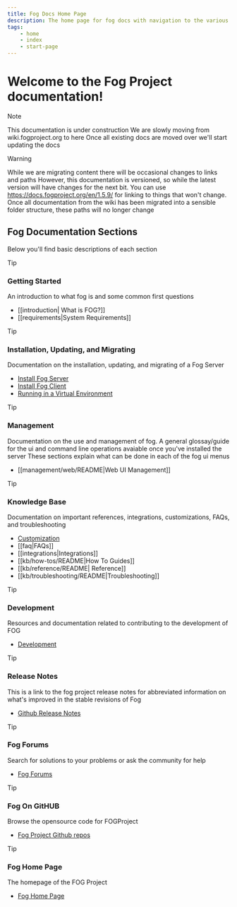 ```yaml
---
title: Fog Docs Home Page
description: The home page for fog docs with navigation to the various sections
tags:
    - home
    - index
    - start-page
---
```


# Welcome to the Fog Project documentation!

> [!NOTE]
> This documentation is under construction
> We are slowly moving from wiki.fogproject.org to here
> Once all existing docs are moved over we'll start updating the docs 

> [!warning]
> While we are migrating content there will be occasional changes to links and paths
> However, this documentation is versioned, so while the latest version will have changes for the next bit.
> You can use https://docs.fogproject.org/en/1.5.9/ for linking to things that won't change. 
> Once all documentation from the wiki has been migrated into a sensible folder structure, these paths will no longer change

## Fog Documentation Sections

Below you'll find basic descriptions of each section

> [!tip] 
> ### Getting Started
> An introduction to what fog is and some common first questions
> - [[introduction| What is FOG?]]
> - [[requirements|System Requirements]]

> [!tip]
> ### Installation, Updating, and Migrating
>Documentation on the installation, updating, and migrating of a Fog Server
> - [Install Fog Server](install-fog-server.md)
> - [Install Fog Client](install-fog-client.md)
> - [Running in a Virtual Environment](virtualization)	

>[!tip]
>### Management
>Documentation on the use and management of fog. A general glossay/guide for the ui and command line operations avaiable once you've installed the server
>These sections explain what can be done in each of the fog ui menus
>- [[management/web/README|Web UI Management]]

>[!tip]
>### Knowledge Base
>Documentation on important references, integrations, customizations, FAQs, and troubleshooting
> - [Customization](knowledge-base\customization)
> - [[faq|FAQs]]
> - [[integrations|Integrations]]
> - [[kb/how-tos/README|How To Guides]]
> - [[kb/reference/README| Reference]]
> - [[kb/troubleshooting/README|Troubleshooting]]


>[!tip]
>### Development
>Resources and documentation related to contributing to the development of FOG
>- [Development](development\fog_release)

>[!tip]
>### Release Notes
>This is a link to the fog project release notes for abbreviated information on what's improved in the stable revisions of Fog
>- [Github Release Notes](https://github.com/FOGProject/fogproject/blob/master/Release%20Notes.MD)

>[!tip]
>### Fog Forums
>Search for solutions to your problems or ask the community for help
>- [Fog Forums](https://forums.fogproject.org)

>[!tip]
>### Fog On GitHUB
>Browse the opensource code for FOGProject
>- [Fog Project Github repos](https://github.com/FOGProject)

>[!tip]
>### Fog Home Page
>The homepage of the FOG Project
>- [Fog Home Page](https://fogproject.org)
